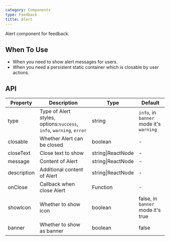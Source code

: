 ```yaml
---
category: Components
type: Feedback
title: Alert
---
```


Alert component for feedback.

## When To Use

- When you need to show alert messages for users.
- When you need a persistent static container which is closable by user actions.

## API

| Property   | Description                                               | Type       | Default |
|----------- |---------------------------------------------------------  | ---------- |-------|
| type       | Type of Alert styles, options:`success`, `info`, `warning`, `error` | string | `info`, in `banner` mode it's `warning` |
| closable   | Whether Alert can be closed | boolean | - |
| closeText  | Close text to show | string\|ReactNode | - |
| message    | Content of Alert | string\|ReactNode | - |
| description | Additional content of Alert | string\|ReactNode | - |
| onClose    | Callback when close Alert | Function | - |
| showIcon   | Whether to show icon | boolean | false, in `banner` mode it's true |
| banner   | Whether to show as banner | boolean | false |
